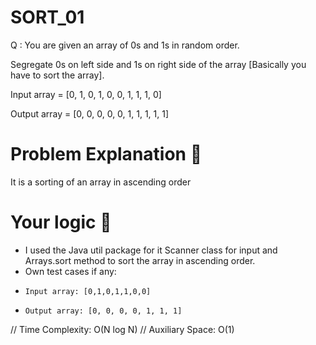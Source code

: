 
# SORT_01
  Q : You are given an array of 0s and 1s in random order.

  Segregate 0s on left side and 1s on right side of the array [Basically you have to sort the array]. 

  Input array   =  [0, 1, 0, 1, 0, 0, 1, 1, 1, 0] 

  Output array =  [0, 0, 0, 0, 0, 1, 1, 1, 1, 1] 

# Problem Explanation 🚀
It is a sorting of an array in ascending order

# Your logic 🤯
* I used the Java util package for it Scanner class for input and Arrays.sort method to sort the array in ascending order.
* Own test cases if any:
*     Input array: [0,1,0,1,1,0,0]
*     Output array: [0, 0, 0, 0, 1, 1, 1]

// Time Complexity: O(N log N)
// Auxiliary Space: O(1)

```
